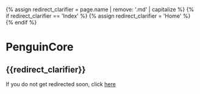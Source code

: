 {% assign redirect_clarifier = page.name | remove: '.md' | capitalize %}
{% if redirect_clarifier == 'Index' %}
  {% assign redirect_clarifier = 'Home' %}
{% endif %}

# PenguinCore
## {{redirect_clarifier}}

If you do not get redirected soon, click [here](https://github.com/PenguinMods/PenguinCore/wiki)

<script type="text/javascript">
  setTimeout(() => window.location.replace(document.querySelector('a').href), 3 * 1000);
</script>